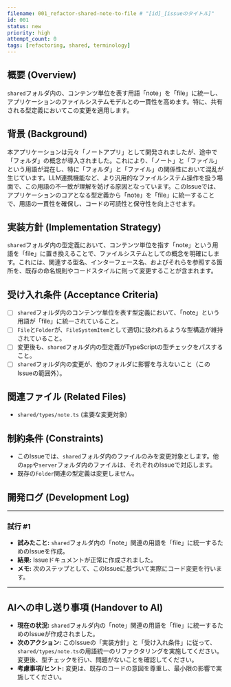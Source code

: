 ```yaml
---
filename: 001_refactor-shared-note-to-file # "[id]_[issueのタイトル]"
id: 001
status: new
priority: high
attempt_count: 0
tags: [refactoring, shared, terminology]
---
```


## 概要 (Overview)

`shared`フォルダ内の、コンテンツ単位を表す用語「note」を「file」に統一し、アプリケーションのファイルシステムモデルとの一貫性を高めます。特に、共有される型定義においてこの変更を適用します。

## 背景 (Background)

本アプリケーションは元々「ノートアプリ」として開発されましたが、途中で「フォルダ」の概念が導入されました。これにより、「ノート」と「ファイル」という用語が混在し、特に「フォルダ」と「ファイル」の関係性において混乱が生じています。LLM連携機能など、より汎用的なファイルシステム操作を扱う場面で、この用語の不一致が理解を妨げる原因となっています。このIssueでは、アプリケーションのコアとなる型定義から「note」を「file」に統一することで、用語の一貫性を確保し、コードの可読性と保守性を向上させます。

## 実装方針 (Implementation Strategy)

`shared`フォルダ内の型定義において、コンテンツ単位を指す「note」という用語を「file」に置き換えることで、ファイルシステムとしての概念を明確にします。これには、関連する型名、インターフェース名、およびそれらを参照する箇所を、既存の命名規則やコードスタイルに則って変更することが含まれます。

## 受け入れ条件 (Acceptance Criteria)

- [ ] `shared`フォルダ内のコンテンツ単位を表す型定義において、「note」という用語が「file」に統一されていること。
- [ ] `File`と`Folder`が、`FileSystemItem`として適切に扱われるような型構造が維持されていること。
- [ ] 変更後も、`shared`フォルダ内の型定義がTypeScriptの型チェックをパスすること。
- [ ] `shared`フォルダ内の変更が、他のフォルダに影響を与えないこと（このIssueの範囲外）。

## 関連ファイル (Related Files)

- `shared/types/note.ts` (主要な変更対象)

## 制約条件 (Constraints)

- このIssueでは、`shared`フォルダ内のファイルのみを変更対象とします。他の`app`や`server`フォルダ内のファイルは、それぞれのIssueで対応します。
- 既存の`Folder`関連の型定義は変更しません。

## 開発ログ (Development Log)

---
### 試行 #1

- **試みたこと:** `shared`フォルダ内の「note」関連の用語を「file」に統一するためのIssueを作成。
- **結果:** Issueドキュメントが正常に作成されました。
- **メモ:** 次のステップとして、このIssueに基づいて実際にコード変更を行います。

---

## AIへの申し送り事項 (Handover to AI)

- **現在の状況:** `shared`フォルダ内の「note」関連の用語を「file」に統一するためのIssueが作成されました。
- **次のアクション:** このIssueの「実装方針」と「受け入れ条件」に従って、`shared/types/note.ts`の用語統一のリファクタリングを実施してください。変更後、型チェックを行い、問題がないことを確認してください。
- **考慮事項/ヒント:** 変更は、既存のコードの意図を尊重し、最小限の影響で実施してください。